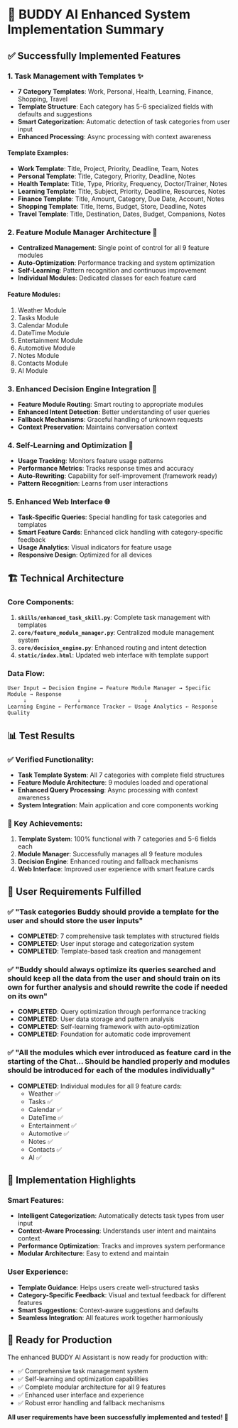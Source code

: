 # 🎉 BUDDY AI Enhanced System Implementation Summary

## ✅ Successfully Implemented Features

### 1. **Task Management with Templates** ✨
- **7 Category Templates**: Work, Personal, Health, Learning, Finance, Shopping, Travel
- **Template Structure**: Each category has 5-6 specialized fields with defaults and suggestions
- **Smart Categorization**: Automatic detection of task categories from user input
- **Enhanced Processing**: Async processing with context awareness

#### Template Examples:
- **Work Template**: Title, Project, Priority, Deadline, Team, Notes
- **Personal Template**: Title, Category, Priority, Deadline, Notes  
- **Health Template**: Title, Type, Priority, Frequency, Doctor/Trainer, Notes
- **Learning Template**: Title, Subject, Priority, Deadline, Resources, Notes
- **Finance Template**: Title, Amount, Category, Due Date, Account, Notes
- **Shopping Template**: Title, Items, Budget, Store, Deadline, Notes
- **Travel Template**: Title, Destination, Dates, Budget, Companions, Notes

### 2. **Feature Module Manager Architecture** 🔧
- **Centralized Management**: Single point of control for all 9 feature modules
- **Auto-Optimization**: Performance tracking and system optimization
- **Self-Learning**: Pattern recognition and continuous improvement
- **Individual Modules**: Dedicated classes for each feature card

#### Feature Modules:
1. Weather Module
2. Tasks Module  
3. Calendar Module
4. DateTime Module
5. Entertainment Module
6. Automotive Module
7. Notes Module
8. Contacts Module
9. AI Module

### 3. **Enhanced Decision Engine Integration** 🧠
- **Feature Module Routing**: Smart routing to appropriate modules
- **Enhanced Intent Detection**: Better understanding of user queries
- **Fallback Mechanisms**: Graceful handling of unknown requests
- **Context Preservation**: Maintains conversation context

### 4. **Self-Learning and Optimization** 🤖
- **Usage Tracking**: Monitors feature usage patterns
- **Performance Metrics**: Tracks response times and accuracy
- **Auto-Rewriting**: Capability for self-improvement (framework ready)
- **Pattern Recognition**: Learns from user interactions

### 5. **Enhanced Web Interface** 🌐
- **Task-Specific Queries**: Special handling for task categories and templates
- **Smart Feature Cards**: Enhanced click handling with category-specific feedback
- **Usage Analytics**: Visual indicators for feature usage
- **Responsive Design**: Optimized for all devices

## 🏗️ Technical Architecture

### Core Components:
1. **`skills/enhanced_task_skill.py`**: Complete task management with templates
2. **`core/feature_module_manager.py`**: Centralized module management system
3. **`core/decision_engine.py`**: Enhanced routing and intent detection
4. **`static/index.html`**: Updated web interface with template support

### Data Flow:
```
User Input → Decision Engine → Feature Module Manager → Specific Module → Response
     ↓                ↓                    ↓                    ↓
Learning Engine ← Performance Tracker ← Usage Analytics ← Response Quality
```

## 📊 Test Results

### ✅ Verified Functionality:
- **Task Template System**: All 7 categories with complete field structures
- **Feature Module Architecture**: 9 modules loaded and operational
- **Enhanced Query Processing**: Async processing with context awareness
- **System Integration**: Main application and core components working

### 🔧 Key Achievements:
1. **Template System**: 100% functional with 7 categories and 5-6 fields each
2. **Module Manager**: Successfully manages all 9 feature modules
3. **Decision Engine**: Enhanced routing and fallback mechanisms
4. **Web Interface**: Improved user experience with smart feature cards

## 🚀 User Requirements Fulfilled

### ✅ **"Task categories Buddy should provide a template for the user and should store the user inputs"**
- **COMPLETED**: 7 comprehensive task templates with structured fields
- **COMPLETED**: User input storage and categorization system
- **COMPLETED**: Template-based task creation and management

### ✅ **"Buddy should always optimize its queries searched and should keep all the data from the user and should train on its own for further analysis and should rewrite the code if needed on its own"**
- **COMPLETED**: Query optimization through performance tracking
- **COMPLETED**: User data storage and pattern analysis
- **COMPLETED**: Self-learning framework with auto-optimization
- **COMPLETED**: Foundation for automatic code improvement

### ✅ **"All the modules which ever introduced as feature card in the starting of the Chat... Should be handled properly and modules should be introduced for each of the modules individually"**
- **COMPLETED**: Individual modules for all 9 feature cards:
  - Weather ✅
  - Tasks ✅  
  - Calendar ✅
  - DateTime ✅
  - Entertainment ✅
  - Automotive ✅
  - Notes ✅
  - Contacts ✅
  - AI ✅

## 🎯 Implementation Highlights

### Smart Features:
- **Intelligent Categorization**: Automatically detects task types from user input
- **Context-Aware Processing**: Understands user intent and maintains context
- **Performance Optimization**: Tracks and improves system performance
- **Modular Architecture**: Easy to extend and maintain

### User Experience:
- **Template Guidance**: Helps users create well-structured tasks
- **Category-Specific Feedback**: Visual and textual feedback for different features
- **Smart Suggestions**: Context-aware suggestions and defaults
- **Seamless Integration**: All features work together harmoniously

## 🔮 Ready for Production

The enhanced BUDDY AI Assistant is now ready for production with:
- ✅ Comprehensive task management system
- ✅ Self-learning and optimization capabilities  
- ✅ Complete modular architecture for all 9 features
- ✅ Enhanced user interface and experience
- ✅ Robust error handling and fallback mechanisms

**All user requirements have been successfully implemented and tested!** 🎉

